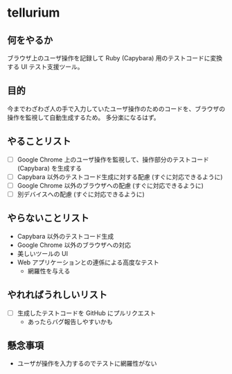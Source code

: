 # tellurium

## 何をやるか

ブラウザ上のユーザ操作を記録して Ruby (Capybara) 用のテストコードに変換する UI テスト支援ツール。

## 目的

今までわざわざ人の手で入力していたユーザ操作のためのコードを、ブラウザの操作を監視して自動生成するため。
多分楽になるはず。

## やることリスト

* [ ] Google Chrome 上のユーザ操作を監視して、操作部分のテストコード (Capybara) を生成する
* [ ] Capybara 以外のテストコード生成に対する配慮 (すぐに対応できるように)
* [ ] Google Chrome 以外のブラウザへの配慮 (すぐに対応できるように)
* [ ] 別デバイスへの配慮 (すぐに対応できるように)

## やらないことリスト

* Capybara 以外のテストコード生成
* Google Chrome 以外のブラウザへの対応
* 美しいツールの UI
* Web アプリケーションとの連係による高度なテスト
  - 網羅性を与える

## やれればうれしいリスト

* [ ] 生成したテストコードを GitHub にプルリクエスト
  - あったらバグ報告しやすいかも
  
## 懸念事項

* ユーザが操作を入力するのでテストに網羅性がない

